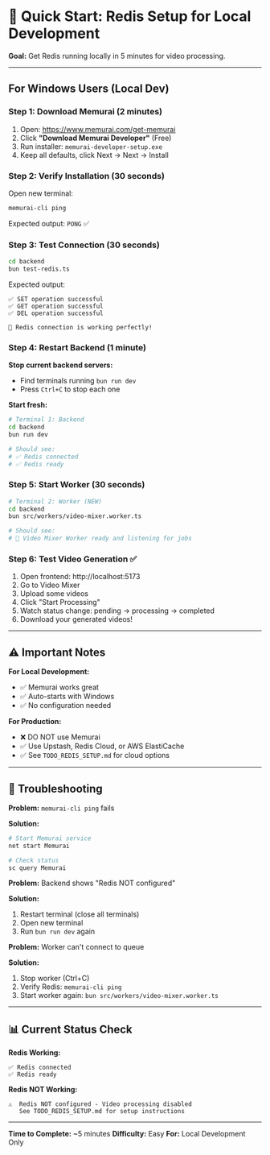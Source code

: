 # 🚀 Quick Start: Redis Setup for Local Development

**Goal:** Get Redis running locally in 5 minutes for video processing.

---

## For Windows Users (Local Dev)

### Step 1: Download Memurai (2 minutes)

1. Open: https://www.memurai.com/get-memurai
2. Click **"Download Memurai Developer"** (Free)
3. Run installer: `memurai-developer-setup.exe`
4. Keep all defaults, click Next → Next → Install

### Step 2: Verify Installation (30 seconds)

Open new terminal:
```bash
memurai-cli ping
```

Expected output: `PONG` ✅

### Step 3: Test Connection (30 seconds)

```bash
cd backend
bun test-redis.ts
```

Expected output:
```
✅ SET operation successful
✅ GET operation successful
✅ DEL operation successful

🎉 Redis connection is working perfectly!
```

### Step 4: Restart Backend (1 minute)

**Stop current backend servers:**
- Find terminals running `bun run dev`
- Press `Ctrl+C` to stop each one

**Start fresh:**
```bash
# Terminal 1: Backend
cd backend
bun run dev

# Should see:
# ✅ Redis connected
# ✅ Redis ready
```

### Step 5: Start Worker (30 seconds)

```bash
# Terminal 2: Worker (NEW)
cd backend
bun src/workers/video-mixer.worker.ts

# Should see:
# 🔧 Video Mixer Worker ready and listening for jobs
```

### Step 6: Test Video Generation ✅

1. Open frontend: http://localhost:5173
2. Go to Video Mixer
3. Upload some videos
4. Click "Start Processing"
5. Watch status change: pending → processing → completed
6. Download your generated videos!

---

## ⚠️ Important Notes

**For Local Development:**
- ✅ Memurai works great
- ✅ Auto-starts with Windows
- ✅ No configuration needed

**For Production:**
- ❌ DO NOT use Memurai
- ✅ Use Upstash, Redis Cloud, or AWS ElastiCache
- ✅ See `TODO_REDIS_SETUP.md` for cloud options

---

## 🐛 Troubleshooting

**Problem:** `memurai-cli ping` fails

**Solution:**
```bash
# Start Memurai service
net start Memurai

# Check status
sc query Memurai
```

**Problem:** Backend shows "Redis NOT configured"

**Solution:**
1. Restart terminal (close all terminals)
2. Open new terminal
3. Run `bun run dev` again

**Problem:** Worker can't connect to queue

**Solution:**
1. Stop worker (Ctrl+C)
2. Verify Redis: `memurai-cli ping`
3. Start worker again: `bun src/workers/video-mixer.worker.ts`

---

## 📊 Current Status Check

**Redis Working:**
```
✅ Redis connected
✅ Redis ready
```

**Redis NOT Working:**
```
⚠️  Redis NOT configured - Video processing disabled
   See TODO_REDIS_SETUP.md for setup instructions
```

---

**Time to Complete:** ~5 minutes
**Difficulty:** Easy
**For:** Local Development Only
